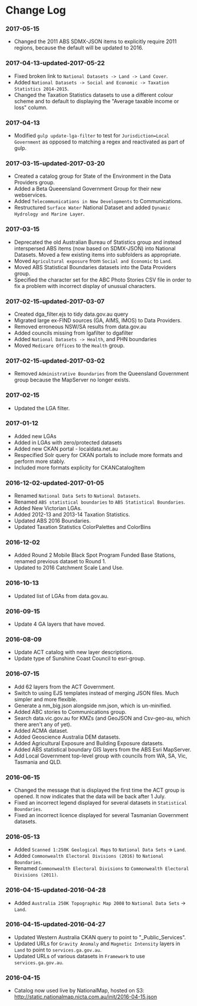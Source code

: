 
Change Log
==========

### 2017-05-15

* Changed the 2011 ABS SDMX-JSON items to explicitly require 2011 regions, because the default will be updated to 2016.

### 2017-04-13-updated-2017-05-22

* Fixed broken link to `National Datasets -> Land -> Land Cover`.
* Added `National Datasets -> Social and Economic -> Taxation Statistics 2014-2015`.
* Changed the Taxation Statistics datasets to use a different colour scheme and to default to displaying the "Average taxable income or loss" column.

### 2017-04-13

* Modified `gulp update-lga-filter` to test for `Jurisdiction=Local Government` as opposed to matching a regex and reactivated as part of gulp.

### 2017-03-15-updated-2017-03-20

* Created a catalog group for State of the Environment in the Data Providers group.
* Added a Beta Queeensland Government Group for their new webservices.
* Added `Telecommunications in New Developments` to Communications.
* Restructured `Surface Water` National Dataset and added `Dynamic Hydrology and Marine Layer`. 

### 2017-03-15

* Deprecated the old Australian Bureau of Statistics group and instead interspersed ABS items (now based on SDMX-JSON) into National Datasets.  Moved a few existing items into subfolders as appropriate.
* Moved `Agricultural exposure` from `Social and Economic` to `Land`.
* Moved ABS Statistical Boundaries datasets into the Data Providers group.
* Specified the character set for the ABC Photo Stories CSV file in order to fix a problem with incorrect display of unusual characters.

### 2017-02-15-updated-2017-03-07

* Created dga_filter.ejs to tidy data.gov.au query
* Migrated large ex-FIND sources (GA, AIMS, IMOS) to Data Providers.
* Removed erroneous NSW/SA results from data.gov.au
* Added councils missing from lgafilter to dgafilter
* Added `National Datasets -> Health`, and PHN boundaries
* Moved `Medicare Offices` to the `Health` group.

### 2017-02-15-updated-2017-03-02

* Removed `Administrative Boundaries` from the Queensland Government group because the MapServer no longer exists.

### 2017-02-15

* Updated the LGA filter.

### 2017-01-12

* Added new LGAs
* Added in LGAs with zero/protected datasets
* Added new CKAN portal - localdata.net.au
* Respecified Solr query for CKAN portals to include more formats and perform more stably.
* Included more formats explicity for CKANCatalogItem

### 2016-12-02-updated-2017-01-05

* Renamed `National Data Sets` to `National Datasets`.
* Renamed `ABS statistical boundaries` to `ABS Statistical Boundaries`.
* Added New Victorian LGAs.
* Added 2012-13 and 2013-14 Taxation Statistics.
* Updated ABS 2016 Boundaries.
* Updated Taxation Statistics ColorPalettes and ColorBins

### 2016-12-02

* Added Round 2 Mobile Black Spot Program Funded Base Stations, renamed previous dataset to Round 1.
* Updated to 2016 Catchment Scale Land Use.

### 2016-10-13

* Updated list of LGAs from data.gov.au.

### 2016-09-15

* Update 4 GA layers that have moved.

### 2016-08-09

* Update ACT catalog with new layer descriptions.
* Update type of Sunshine Coast Council to esri-group.

### 2016-07-15

* Add 62 layers from the ACT Government.
* Switch to using EJS templates instead of merging JSON files. Much simpler and more flexible.
* Generate a nm_big.json alongside nm.json, which is un-minified.
* Added ABC stories to Communications group.
* Search data.vic.gov.au for KMZs (and GeoJSON and Csv-geo-au, which there aren't any of yet).
* Added ACMA dataset.
* Added Geoscience Australia DEM datasets.
* Added Agricultural Exposure and Building Exposure datasets.
* Added ABS statistical boundary GIS layers from the ABS Esri MapServer.
* Add Local Government top-level group with councils from WA, SA, Vic, Tasmania and QLD.

### 2016-06-15

* Changed the message that is displayed the first time the ACT group is opened.  It now indicates that the data will be back after 1 July.
* Fixed an incorrect legend displayed for several datasets in `Statistical Boundaries`.
* Fixed an incorrect licence displayed for several Tasmanian Government datasets.

### 2016-05-13

* Added `Scanned 1:250K Geological Maps` to `National Data Sets` -> `Land`.
* Added `Commonwealth Electoral Divisions (2016)` to `National Boundaries`.
* Renamed `Commonwealth Electoral Divisions` to `Commonwealth Electoral Divisions (2011)`.

### 2016-04-15-updated-2016-04-28

* Added `Australia 250K Topographic Map 2008` to `National Data Sets` -> `Land`.

### 2016-04-15-updated-2016-04-27

* Updated Western Australia CKAN query to point to "_Public_Services".
* Updated URLs for `Gravity Anomaly` and `Magnetic Intensity` layers in `Land` to point to `services.ga.gov.au`.
* Updated URLs of various datasets in `Framework` to use `services.ga.gov.au`.

### 2016-04-15

* Catalog now used live by NationalMap, hosted on S3: http://static.nationalmap.nicta.com.au/init/2016-04-15.json
